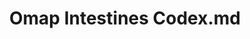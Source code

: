 ---
title: Omap Intestines Codex.md
release_version: v1.2
model_type: omap
description: "The OMAP Intestine panel was designed for CODEX (CO Detection by IndEXing) of fresh frozen human intestine. The panel contains 54 antibodies and the nuclear marker Hoechst for image alignment and nuclear segmentation. This provides spatial context for all anatomical structures and most cell types present in the [ASCT+B intestine table,v1.1](https://doi.org/10.48539/HBM325.NZPB.589). In general the panel was aimed to get a broad representation of cell types found in the intestine spanning stromal, immune, and epithelial origins. All antibodies are custom conjugated in house with oligo bar codes (no lot number available).
"
creators: 
  - 0000-0001-9961-7673
project_leads: 
  - 0000-0003-4379-8967
  - 0000-0002-3321-6137
  - 0000-0002-8815-3372
  - 0000-0003-1495-9143
reviewers: 
  - 0000-0002-0935-7300
creation_date:  May 6, 2022 
license: CC BY 4.0
publisher:  HuBMAP 
funder:  National Institutes of Health 
award_number:  OT2OD026671 
hubmap_id: HBM373.HQCB.363
datatable: omap_intestine_codex.csv
doi: https://doi.org/10.48539/HBM373.HQCB.363
---